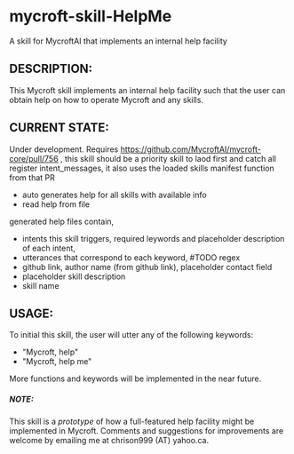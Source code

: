 # mycroft-skill-HelpMe

A skill for MycroftAI that implements an internal help facility

## DESCRIPTION:

This Mycroft skill implements an internal help facility such that
the user can obtain help on how to operate Mycroft and any skills.

## CURRENT STATE:

Under development. Requires https://github.com/MycroftAI/mycroft-core/pull/756 , this skill should be a priority skill to laod first and catch all register intent_messages, it also uses the loaded skills manifest function from that PR

- auto generates help for all skills with available info
- read help from file

generated help files contain, 
- intents this skill triggers, required leywords and placeholder description of each intent, 
- utterances that correspond to each keyword, #TODO regex
- github link, author name (from github link), placeholder contact field
- placeholder skill description
- skill name

## USAGE:

To initial this skill, the user will utter any of the following keywords:

  * "Mycroft, help"
  * "Mycroft, help me"

More functions and keywords will be implemented in the near future.

##### NOTE:

This skill is a _*prototype*_ of how a full-featured help facility
might be implemented in Mycroft.  Comments and suggestions for
improvements are welcome by emailing me at chrison999 (AT) yahoo.ca.
 
